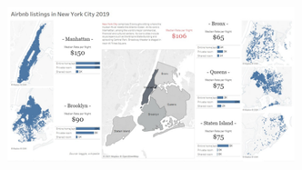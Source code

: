 ![Image of Covid Dashboard](https://raw.githubusercontent.com/PornpraweenN/markdown-portfolio/main/dashboard_Airbnb.jpg)
